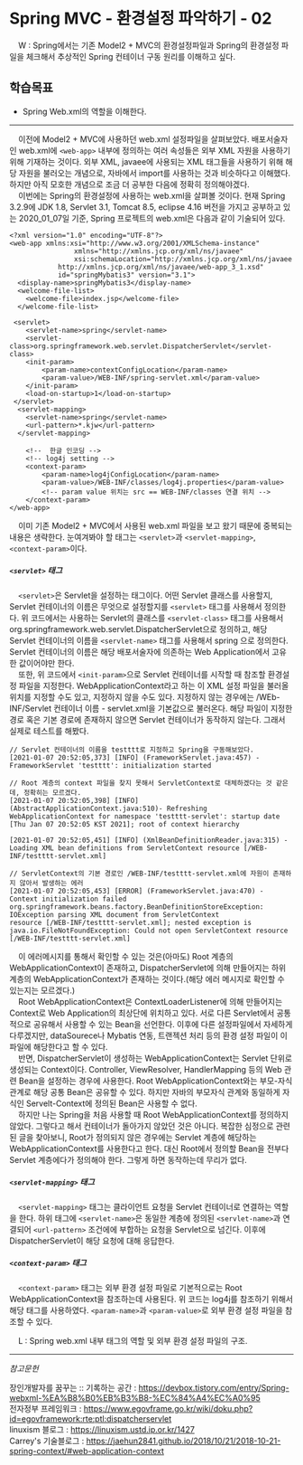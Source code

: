 # Spring MVC - 환경설정 파악하기 - 02

&nbsp;&nbsp;&nbsp;&nbsp;W : Spring에서는 기존 Model2 + MVC의 환경설정파일과 Spring의 환경설정 파일을 체크해서 추상적인 Spring 컨테이너 구동 원리를 이해하고 싶다.

## 학습목표
- Spring Web.xml의 역할을 이해한다.
<hr/>

&nbsp;&nbsp;&nbsp;&nbsp;이전에 Model2 + MVC에 사용하던 web.xml 설정파일을 살펴보았다. 배포서술자인 web.xml에 `<web-app>` 내부에 정의하는 여러 속성들은 외부 XML 자원을 사용하기 위해 기재하는 것이다. 외부 XML, javaee에 사용되는 XML 태그들을 사용하기 위해 해당 자원을 불러오는 개념으로, 자바에서 import를 사용하는 것과 비슷하다고 이해했다. 하지만 아직 모호한 개념으로 조금 더 공부한 다음에 정확히 정의해야겠다.  
&nbsp;&nbsp;&nbsp;&nbsp;이번에는 Spring의 환경설정에 사용하는 web.xml을 살펴볼 것이다. 현재 Spring 3.2.9에 JDK 1.8, Servlet 3.1, Tomcat 8.5, eclipse 4.16 버전을 가지고 공부하고 있는 2020_01_07일 기준, Spring 프로젝트의 web.xml은 다음과 같이 기술되어 있다.  

```
<?xml version="1.0" encoding="UTF-8"?>
<web-app xmlns:xsi="http://www.w3.org/2001/XMLSchema-instance" 
                xmlns="http://xmlns.jcp.org/xml/ns/javaee" 
		        xsi:schemaLocation="http://xmlns.jcp.org/xml/ns/javaee 
			http://xmlns.jcp.org/xml/ns/javaee/web-app_3_1.xsd" 
			id="springMybatis3" version="3.1">
  <display-name>springMybatis3</display-name>
  <welcome-file-list>
    <welcome-file>index.jsp</welcome-file>
  </welcome-file-list>
  
 <servlet>
	<servlet-name>spring</servlet-name> 
	<servlet-class>org.springframework.web.servlet.DispatcherServlet</servlet-class>
	<init-param>
		<param-name>contextConfigLocation</param-name>	
		<param-value>/WEB-INF/spring-servlet.xml</param-value>
	</init-param>
	<load-on-startup>1</load-on-startup>
 </servlet> 
  <servlet-mapping>
 	<servlet-name>spring</servlet-name> 
 	<url-pattern>*.kjw</url-pattern>
  </servlet-mapping>
  
  	<!--  한글 인코딩 -->
 	<!-- log4j setting --> 
 	<context-param>
 		<param-name>log4jConfigLocation</param-name>	
 		<param-value>/WEB-INF/classes/log4j.properties</param-value>
 		<!-- param value 위치는 src == WEB-INF/classes 연결 위치 -->
 	</context-param> 
</web-app>
```

&nbsp;&nbsp;&nbsp;&nbsp;이미 기존 Model2 + MVC에서 사용된 web.xml 파일을 보고 왔기 때문에 중복되는 내용은 생략한다. 눈여겨봐야 할 태그는 `<servlet>`과 `<servlet-mapping>`, `<context-param>`이다.  

##### `<servlet>` 태그
&nbsp;&nbsp;&nbsp;&nbsp;`<servlet>`은 Servlet을 설정하는 태그이다. 어떤 Servlet 클래스를 사용할지, Servlet 컨테이너의 이름은 무엇으로 설정할지를 `<servlet>` 태그를 사용해서 정의한다. 위 코드에서는 사용하는 Servlet의 클래스를 `<servlet-class>` 태그를 사용해서 org.springframework.web.servlet.DispatcherServlet으로 정의하고, 해당 Servlet 컨테이너의 이름을 `<servlet-name>` 태그를 사용해서 spring 으로 정의한다. Servlet 컨테이너의 이름은 해당 배포서술자에 의존하는 Web Application에서 고유한 값이어야만 한다.  
&nbsp;&nbsp;&nbsp;&nbsp;또한, 위 코드에서 `<init-param>`으로 Servlet 컨테이너를 시작할 때 참조할 환경설정 파일을 지정한다. WebApplicationContext라고 하는 이 XML 설정 파일을 불러올 위치를 지정할 수도 있고, 지정하지 않을 수도 있다. 지정하지 않는 경우에는 /WEb-INF/Servlet 컨테이너 이름 - servlet.xml을 기본값으로 불러온다. 해당 파일이 지정한 경로 혹은 기본 경로에 존재하지 않으면 Servlet 컨테이너가 동작하지 않는다. 그래서 실제로 테스트를 해봤다.

```
// Servlet 컨테이너의 이름을 testttt로 지정하고 Spring을 구동해보았다.
[2021-01-07 20:52:05,373] [INFO] (FrameworkServlet.java:457) - FrameworkServlet 'testttt': initialization started

// Root 계층의 context 파일을 찾지 못해서 ServletContext로 대체하겠다는 것 같은데, 정확히는 모르겠다.
[2021-01-07 20:52:05,398] [INFO] (AbstractApplicationContext.java:510)- Refreshing WebApplicationContext for namespace 'testttt-servlet': startup date [Thu Jan 07 20:52:05 KST 2021]; root of context hierarchy

[2021-01-07 20:52:05,451] [INFO] (XmlBeanDefinitionReader.java:315) - Loading XML bean definitions from ServletContext resource [/WEB-INF/testttt-servlet.xml]

// ServletContext의 기본 경로인 /WEB-INF/testttt-servlet.xml에 자원이 존재하지 않아서 발생하는 에러
[2021-01-07 20:52:05,453] [ERROR] (FrameworkServlet.java:470) - Context initialization failed
org.springframework.beans.factory.BeanDefinitionStoreException: IOException parsing XML document from ServletContext 
resource [/WEB-INF/testttt-servlet.xml]; nested exception is java.io.FileNotFoundException: Could not open ServletContext resource [/WEB-INF/testttt-servlet.xml]
```

&nbsp;&nbsp;&nbsp;&nbsp;이 에러메시지를 통해서 확인할 수 있는 것은(아마도) Root 계층의 WebApplicationContext이 존재하고, DispatcherServlet에 의해 만들어지는 하위 계층의 WebApplicationContext가 존재하는 것이다.(해당 에러 메시지로 확인할 수 있는지는 모르겠다.)  
&nbsp;&nbsp;&nbsp;&nbsp;Root WebApplicationContext은 ContextLoaderListener에 의해 만들어지는 Context로 Web Application의 최상단에 위치하고 있다. 서로 다른 Servlet에서 공통적으로 공유해서 사용할 수 있는 Bean을 선언한다. 이후에 다른 설정파일에서 자세하게 다루겠지만, dataSourece나 Mybatis 연동, 트랜젝션 처리 등의 환경 설정 파일이 이 파일에 해당한다고 할 수 있다.  
&nbsp;&nbsp;&nbsp;&nbsp;반면, DispatcherServlet이 생성하는 WebApplicationContext는 Servlet 단위로 생성되는 Context이다. Controller, ViewResolver, HandlerMapping 등의 Web 관련 Bean을 설정하는 경우에 사용한다. Root WebApplicationContext와는 부모-자식 관계로 해당 공통 Bean은 공유할 수 있다. 하지만 자바의 부모자식 관계와 동일하게 자식인 Servelt-Context에 정의된 Bean은 사용할 수 없다.  
&nbsp;&nbsp;&nbsp;&nbsp;하지만 나는 Spring을 처음 사용할 때 Root WebApplicationContext를 정의하지 않았다. 그렇다고 해서 컨테이너가 돌아가지 않았던 것은 아니다. 복잡한 심정으로 관련된 글을 찾아보니, Root가 정의되지 않은 경우에는 Servlet 계층에 해당하는 WebApplicationContext를 사용한다고 한다. 대신 Root에서 정의할 Bean을 전부다 Servlet 계층에다가 정의해야 한다. 그렇게 하면 동작하는데 무리가 없다.

##### `<servlet-mapping>` 태그
&nbsp;&nbsp;&nbsp;&nbsp;`<servlet-mapping>` 태그는 클라이언트 요청을 Servlet 컨테이너로 연결하는 역할을 한다. 하위 태그에 `<servlet-name>`은 동일한 계층에 정의된 `<servlet-name>`과 연결되어 `<url-pattern>` 조건에에 부합하는 요청을 Servlet으로 넘긴다. 이후에 DispatcherServlet이 해당 요청에 대해 응답한다.

##### `<context-param>` 태그
&nbsp;&nbsp;&nbsp;&nbsp;`<context-param>` 태그는 외부 환경 설정 파일로 기본적으로는 Root WebApplicationContext을 참조하는데 사용된다. 위 코드는 log4j를 참조하기 위해서 해당 태그를 사용하였다. `<param-name>`과 `<param-value>`로 외부 환경 설정 파일을 참조할 수 있다.

&nbsp;&nbsp;&nbsp;&nbsp;L : Spring web.xml 내부 태그의 역할 및 외부 환경 설정 파일의 구조.

<hr/>

_참고문헌_

 장인개발자를 꿈꾸는 :: 기록하는 공간 : <https://devbox.tistory.com/entry/Spring-webxml-%EA%B8%B0%EB%B3%B8-%EC%84%A4%EC%A0%95>  
전자정부 프레임워크 : <https://www.egovframe.go.kr/wiki/doku.php?id=egovframework:rte:ptl:dispatcherservlet>  
linuxism 블로그 : <https://linuxism.ustd.ip.or.kr/1427>  
Carrey's 기술블로그 : <https://jaehun2841.github.io/2018/10/21/2018-10-21-spring-context/#web-application-context>
